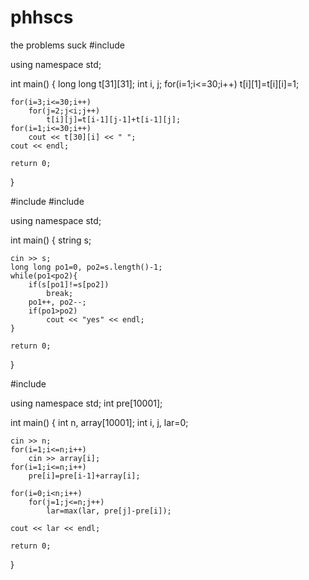 # phhscs
the problems suck
#include <iostream>

using namespace std;

int main()
{
    long long t[31][31];
    int i, j;
    for(i=1;i<=30;i++)
        t[i][1]=t[i][i]=1;
    
    for(i=3;i<=30;i++)
        for(j=2;j<i;j++)
            t[i][j]=t[i-1][j-1]+t[i-1][j];
    for(i=1;i<=30;i++)
        cout << t[30][i] << " ";
    cout << endl;
    
    return 0;
}

#include <iostream>
#include <string>

using namespace std;

int main()
{
    string s;
    
    cin >> s;
    long long po1=0, po2=s.length()-1;
    while(po1<po2){
        if(s[po1]!=s[po2])
            break;
        po1++, po2--;
        if(po1>po2)
            cout << "yes" << endl;
    }
    
    return 0;
}

#include <iostream>

using namespace std;
int pre[10001];

int main()
{
    int n, array[10001];
    int i, j, lar=0;
    
    cin >> n;
    for(i=1;i<=n;i++)
        cin >> array[i];
    for(i=1;i<=n;i++)
        pre[i]=pre[i-1]+array[i];
    
    for(i=0;i<n;i++)
        for(j=1;j<=n;j++)
            lar=max(lar, pre[j]-pre[i]);
    
    cout << lar << endl;
    
    return 0;
}
